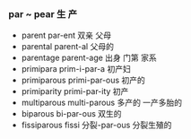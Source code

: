 ### par  ~ pear 生 产

- parent par-ent 双亲 父母
- parental parent-al  父母的
- parentage parent-age 出身 门第 家系
- primipara prim-i-par-a 初产妇
- primiparous primi-par-ous 初产的
- primiparity primi-par-ity 初产
- multiparous multi-parous 多产的  一产多胎的
- biparous bi-par-ous  双生的
- fissiparous fissi 分裂-par-ous 分裂生殖的